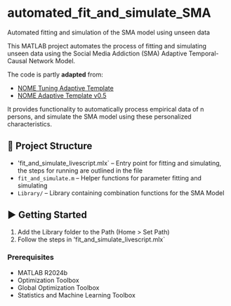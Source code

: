 # automated_fit_and_simulate_SMA
Automated fitting and simulation of the SMA model using unseen data 

This MATLAB project automates the process of fitting and simulating unseen 
data using the Social Media Addiction (SMA) Adaptive Temporal-Causal Network Model. 

The code is partly **adapted** from:
- [NOME Tuning Adaptive Template](https://www.researchgate.net/publication/337830707_NOME_Tuning_Adaptive_Template)
- [NOME Adaptive Template v0.5](https://www.researchgate.net/publication/337049531_NOME_Adaptive_Template_v05)

It provides functionality to automatically process empirical data of n persons, 
and simulate the SMA model using these personalized characteristics.

## 📂 Project Structure

- 'fit_and_simulate_livescript.mlx` – Entry point for fitting and simulating, the steps for running are outlined in the file
- `fit_and_simulate.m` – Helper functions for parameter fitting and simulating
- `Library/` – Library containing combination functions for the SMA Model

## ▶️ Getting Started
1. Add the Library folder to the Path (Home > Set Path)
2. Follow the steps in 'fit_and_simulate_livescript.mlx`

### Prerequisites

- MATLAB R2024b
- Optimization Toolbox
- Global Optimization Toolbox
- Statistics and Machine Learning Toolbox